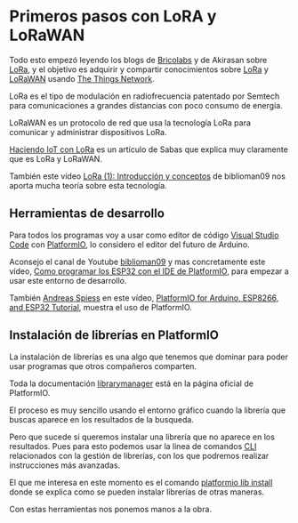 # Primeros pasos con LoRA y LoRaWAN

Todo esto empezó leyendo los blogs de [Bricolabs](https://bricolabs.cc/wiki/guias/lora_ttn) y de Akirasan sobre [LoRa](http://akirasan.net/tag/lora/), y el objetivo es adquirir y compartir conocimientos sobre [LoRa](https://github.com/makers-bierzo/TTN-Bierzo/tree/master/TTN_Microcontrolador/LoRa) y [LoRaWAN](https://github.com/makers-bierzo/TTN-Bierzo/tree/master/TTN_Microcontrolador/LoRaWAN) usando [The Things Network](https://www.thethingsnetwork.org/).

LoRa es el tipo de modulación en radiofrecuencia patentado por Semtech para comunicaciones a grandes distancias con poco consumo de energía.

LoRaWAN es un protocolo de red que usa la tecnología LoRa para comunicar y administrar dispositivos LoRa. 

[Haciendo IoT con LoRa](https://medium.com/beelan/haciendo-iot-con-lora-cap%C3%ADtulo-1-qu%C3%A9-es-lora-y-lorawan-8c08d44208e8) es un artículo de Sabas que explica muy claramente que es LoRa y LoRaWAN. 

También este vídeo [LoRa (1): Introducción y conceptos](https://www.youtube.com/watch?v=qs7Lz9g-mgg) de biblioman09 nos aporta mucha teoría sobre esta tecnología. 

## Herramientas de desarrollo

Para todos los programas voy a usar como editor de código [Visual Studio Code](https://code.visualstudio.com/) con [PlatformIO](https://platformio.org/), lo considero el editor del futuro de Arduino. 

Aconsejo el canal de Youtube [biblioman09](https://www.youtube.com/channel/UC9OHtNnklTrMj9pDu4XiVRQ) y mas concretamente este vídeo, [Como programar los ESP32 con el IDE de PlatformIO](https://www.youtube.com/watch?v=TNWt_dXdoIU), para empezar a usar este entorno de desarrollo. 

También [Andreas Spiess](https://www.youtube.com/channel/UCu7_D0o48KbfhpEohoP7YSQ) en este vídeo, [PlatformIO for Arduino, ESP8266, and ESP32 Tutorial](https://www.youtube.com/watch?v=0poh_2rBq7E), muestra el uso de PlatformIO.


## Instalación de librerías en PlatformIO

La instalación de librerías es una algo que tenemos que dominar para poder usar programas que otros compañeros comparten. 

Toda la documentación [librarymanager](https://docs.platformio.org/en/latest/librarymanager/index.html) está en la página oficial de PlatformIO.  

El proceso es muy sencillo usando el entorno gráfico cuando la librería que buscas aparece en los resultados de la busqueda.  

Pero que sucede si queremos instalar una librería que no aparece en los resultados. Pues para esto podemos usar la linea de comandos [CLI](https://docs.platformio.org/en/latest/librarymanager/quickstart.html#cli-guide) relacionados con la gestión de librerías, con los que podremos realizar instrucciones más avanzadas.


El que me interesa en este momento es el comando [platformio lib install](https://docs.platformio.org/en/latest/userguide/lib/cmd_install.html#usage) donde se explica como se pueden instalar librerías de otras maneras. 


Con estas herramientas nos ponemos manos a la obra.

